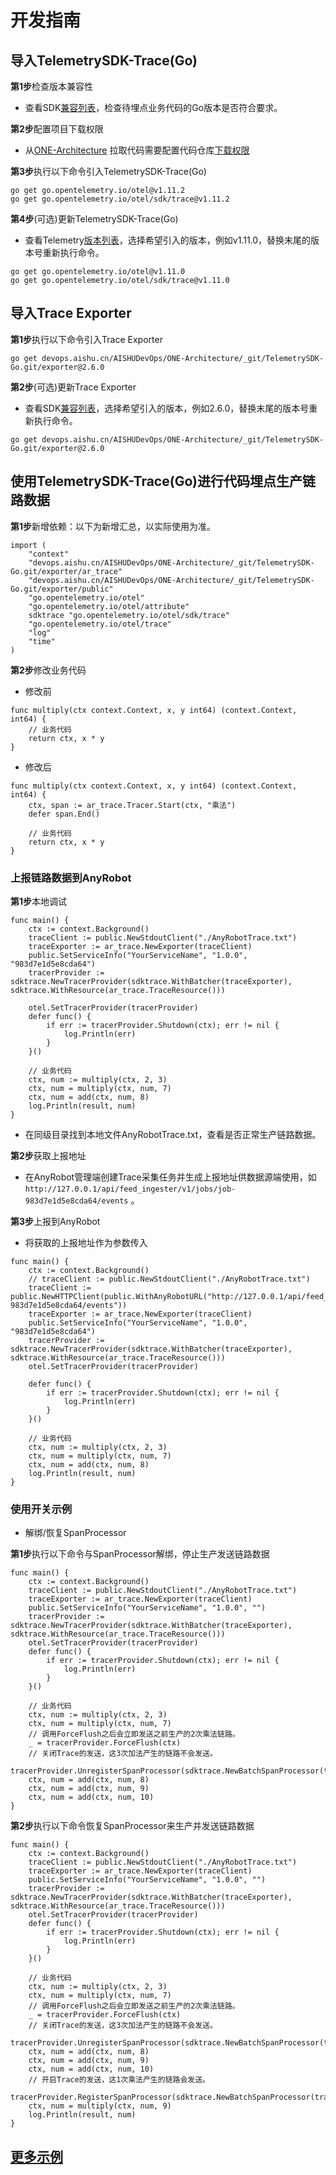 # 开发指南

## 导入TelemetrySDK-Trace(Go)

**第1步**检查版本兼容性

- 查看SDK[兼容列表](../../../docs/compatibility.md)，检查待埋点业务代码的Go版本是否符合要求。

**第2步**配置项目下载权限

- 从[ONE-Architecture](https://devops.aishu.cn/AISHUDevOps/ONE-Architecture/_git/TelemetrySDK-Go)
  拉取代码需要配置代码仓库[下载权限](https://devops.aishu.cn/AISHUDevOps/AnyRobot/_git/Eyes_Docs?path=/可观测性开发者指南/TelemetrySDK开发者指南/Log/README.md&version=GBdevelop&_a=preview&anchor=sdk2.0-使用参考)

**第3步**执行以下命令引入TelemetrySDK-Trace(Go)

```
go get go.opentelemetry.io/otel@v1.11.2
go get go.opentelemetry.io/otel/sdk/trace@v1.11.2
```

**第4步**(可选)更新TelemetrySDK-Trace(Go)

- 查看Telemetry[版本列表](https://pkg.go.dev/go.opentelemetry.io/otel?tab=versions)，选择希望引入的版本，例如v1.11.0，替换末尾的版本号重新执行命令。

```
go get go.opentelemetry.io/otel@v1.11.0
go get go.opentelemetry.io/otel/sdk/trace@v1.11.0
```

## 导入Trace Exporter

**第1步**执行以下命令引入Trace Exporter

```
go get devops.aishu.cn/AISHUDevOps/ONE-Architecture/_git/TelemetrySDK-Go.git/exporter@2.6.0
```

**第2步**(可选)更新Trace Exporter

- 查看SDK[兼容列表](../../../docs/compatibility.md)，选择希望引入的版本，例如2.6.0，替换末尾的版本号重新执行命令。

```
go get devops.aishu.cn/AISHUDevOps/ONE-Architecture/_git/TelemetrySDK-Go.git/exporter@2.6.0
```

## 使用TelemetrySDK-Trace(Go)进行代码埋点生产链路数据

**第1步**新增依赖：以下为新增汇总，以实际使用为准。

```
import (
	"context"
	"devops.aishu.cn/AISHUDevOps/ONE-Architecture/_git/TelemetrySDK-Go.git/exporter/ar_trace"
	"devops.aishu.cn/AISHUDevOps/ONE-Architecture/_git/TelemetrySDK-Go.git/exporter/public"
	"go.opentelemetry.io/otel"
	"go.opentelemetry.io/otel/attribute"
	sdktrace "go.opentelemetry.io/otel/sdk/trace"
	"go.opentelemetry.io/otel/trace"
	"log"
	"time"
)
```

**第2步**修改业务代码

- 修改前

```
func multiply(ctx context.Context, x, y int64) (context.Context, int64) {
	// 业务代码
	return ctx, x * y
}
```

- 修改后

```
func multiply(ctx context.Context, x, y int64) (context.Context, int64) {
	ctx, span := ar_trace.Tracer.Start(ctx, "乘法")
	defer span.End()

	// 业务代码
	return ctx, x * y
}
```

### 上报链路数据到AnyRobot

**第1步**本地调试

```
func main() {
	ctx := context.Background()
	traceClient := public.NewStdoutClient("./AnyRobotTrace.txt")
	traceExporter := ar_trace.NewExporter(traceClient)
	public.SetServiceInfo("YourServiceName", "1.0.0", "983d7e1d5e8cda64")
	tracerProvider := sdktrace.NewTracerProvider(sdktrace.WithBatcher(traceExporter), sdktrace.WithResource(ar_trace.TraceResource()))

	otel.SetTracerProvider(tracerProvider)
	defer func() {
		if err := tracerProvider.Shutdown(ctx); err != nil {
			log.Println(err)
		}
	}()

	// 业务代码
	ctx, num := multiply(ctx, 2, 3)
	ctx, num = multiply(ctx, num, 7)
	ctx, num = add(ctx, num, 8)
	log.Println(result, num)
}
```

- 在同级目录找到本地文件AnyRobotTrace.txt，查看是否正常生产链路数据。

**第2步**获取上报地址

- 在AnyRobot管理端创建Trace采集任务并生成上报地址供数据源端使用，如`http://127.0.0.1/api/feed_ingester/v1/jobs/job-983d7e1d5e8cda64/events` 。

**第3步**上报到AnyRobot

- 将获取的上报地址作为参数传入

```
func main() {
	ctx := context.Background()
	// traceClient := public.NewStdoutClient("./AnyRobotTrace.txt")
	traceClient := public.NewHTTPClient(public.WithAnyRobotURL("http://127.0.0.1/api/feed_ingester/v1/jobs/job-983d7e1d5e8cda64/events"))
	traceExporter := ar_trace.NewExporter(traceClient)
	public.SetServiceInfo("YourServiceName", "1.0.0", "983d7e1d5e8cda64")
	tracerProvider := sdktrace.NewTracerProvider(sdktrace.WithBatcher(traceExporter), sdktrace.WithResource(ar_trace.TraceResource()))
	otel.SetTracerProvider(tracerProvider)

	defer func() {
		if err := tracerProvider.Shutdown(ctx); err != nil {
			log.Println(err)
		}
	}()

	// 业务代码
	ctx, num := multiply(ctx, 2, 3)
	ctx, num = multiply(ctx, num, 7)
	ctx, num = add(ctx, num, 8)
	log.Println(result, num)
}
```

### 使用开关示例

- 解绑/恢复SpanProcessor

**第1步**执行以下命令与SpanProcessor解绑，停止生产发送链路数据

```
func main() {
	ctx := context.Background()
	traceClient := public.NewStdoutClient("./AnyRobotTrace.txt")
	traceExporter := ar_trace.NewExporter(traceClient)
	public.SetServiceInfo("YourServiceName", "1.0.0", "")
	tracerProvider := sdktrace.NewTracerProvider(sdktrace.WithBatcher(traceExporter), sdktrace.WithResource(ar_trace.TraceResource()))
	otel.SetTracerProvider(tracerProvider)
	defer func() {
		if err := tracerProvider.Shutdown(ctx); err != nil {
			log.Println(err)
		}
	}()

    // 业务代码
	ctx, num := multiply(ctx, 2, 3)
	ctx, num = multiply(ctx, num, 7)
	// 调用ForceFlush之后会立即发送之前生产的2次乘法链路。
	_ = tracerProvider.ForceFlush(ctx)
	// 关闭Trace的发送，这3次加法产生的链路不会发送。
	tracerProvider.UnregisterSpanProcessor(sdktrace.NewBatchSpanProcessor(traceExporter))
	ctx, num = add(ctx, num, 8)
	ctx, num = add(ctx, num, 9)
	ctx, num = add(ctx, num, 10)
}
```

**第2步**执行以下命令恢复SpanProcessor来生产并发送链路数据

```
func main() {
	ctx := context.Background()
	traceClient := public.NewStdoutClient("./AnyRobotTrace.txt")
	traceExporter := ar_trace.NewExporter(traceClient)
	public.SetServiceInfo("YourServiceName", "1.0.0", "")
	tracerProvider := sdktrace.NewTracerProvider(sdktrace.WithBatcher(traceExporter), sdktrace.WithResource(ar_trace.TraceResource()))
	otel.SetTracerProvider(tracerProvider)
	defer func() {
		if err := tracerProvider.Shutdown(ctx); err != nil {
			log.Println(err)
		}
	}()

    // 业务代码
	ctx, num := multiply(ctx, 2, 3)
	ctx, num = multiply(ctx, num, 7)
	// 调用ForceFlush之后会立即发送之前生产的2次乘法链路。
	_ = tracerProvider.ForceFlush(ctx)
	// 关闭Trace的发送，这3次加法产生的链路不会发送。
	tracerProvider.UnregisterSpanProcessor(sdktrace.NewBatchSpanProcessor(traceExporter))
	ctx, num = add(ctx, num, 8)
	ctx, num = add(ctx, num, 9)
	ctx, num = add(ctx, num, 10)
	// 开启Trace的发送，这1次乘法产生的链路会发送。
	tracerProvider.RegisterSpanProcessor(sdktrace.NewBatchSpanProcessor(traceExporter))
	ctx, num = multiply(ctx, num, 9)
	log.Println(result, num)
}
```

## [更多示例](https://devops.aishu.cn/AISHUDevOps/ONE-Architecture/_git/TelemetrySDK-Go?path=%2Fexporter%2Far_trace%2Fexamples%2Fone_service.go&version=GBmaster&_a=contents)
